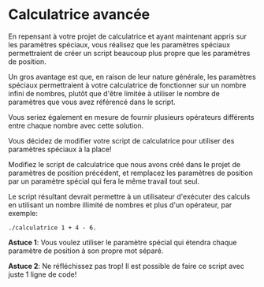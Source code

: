 # Calculatrice avancée

En repensant à votre projet de calculatrice et ayant maintenant appris sur les paramètres spéciaux, vous réalisez que les paramètres spéciaux permettraient de créer un script beaucoup plus propre que les paramètres de position.

Un gros avantage est que, en raison de leur nature générale, les paramètres spéciaux permettraient à votre calculatrice de fonctionner sur un nombre infini de nombres, plutôt que d'être limitée à utiliser le nombre de paramètres que vous avez référencé dans le script.

Vous seriez également en mesure de fournir plusieurs opérateurs différents entre chaque nombre avec cette solution.

Vous décidez de modifier votre script de calculatrice pour utiliser des paramètres spéciaux à la place!

Modifiez le script de calculatrice que nous avons créé dans le projet de paramètres de position précédent, et remplacez les paramètres de position par un paramètre spécial qui fera le même travail tout seul.

Le script résultant devrait permettre à un utilisateur d'exécuter des calculs en utilisant un nombre illimité de nombres et plus d'un opérateur, par exemple:

`./calculatrice 1 + 4 - 6.`

**Astuce 1**: Vous voulez utiliser le paramètre spécial qui étendra chaque paramètre de position à son propre mot séparé.

**Astuce 2**: Ne réfléchissez pas trop! Il est possible de faire ce script avec juste 1 ligne de code!